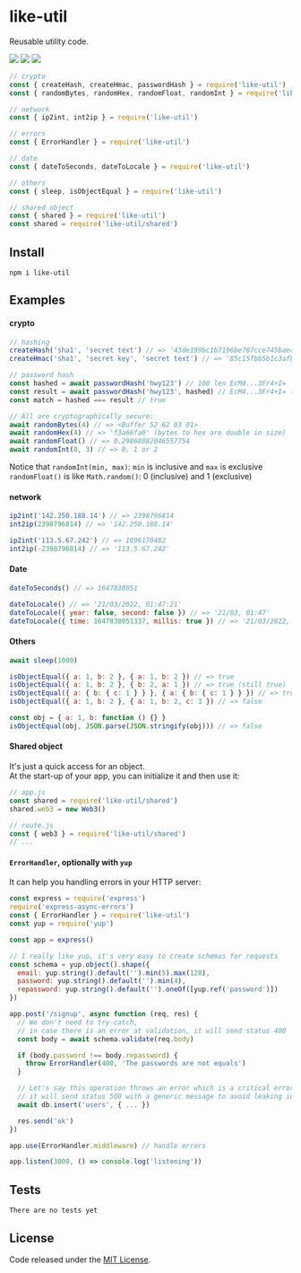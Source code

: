 # like-util

Reusable utility code.

![](https://img.shields.io/npm/v/like-util.svg) ![](https://img.shields.io/npm/dt/like-util.svg) ![](https://img.shields.io/github/license/LuKks/like-util.svg)

```javascript
// crypto
const { createHash, createHmac, passwordHash } = require('like-util')
const { randomBytes, randomHex, randomFloat, randomInt } = require('like-util')

// network
const { ip2int, int2ip } = require('like-util')

// errors
const { ErrorHandler } = require('like-util')

// date
const { dateToSeconds, dateToLocale } = require('like-util')

// others
const { sleep, isObjectEqual } = require('like-util')

// shared object
const { shared } = require('like-util')
const shared = require('like-util/shared')
```

## Install
```
npm i like-util
```

## Examples
#### crypto
```javascript
// hashing
createHash('sha1', 'secret text') // => '43de199bc1b7196be767cce745baece4dc95fbf2'
createHmac('sha1', 'secret key', 'secret text') // => '85c15fbb5b1c3afbd645f99977a260c4984086f8'

// password hash
const hashed = await passwordHash('hwy123') // 108 len EcM4...3Fr4+I=
const result = await passwordHash('hwy123', hashed) // EcM4...3Fr4+I= (same output)
const match = hashed === result // true

// All are cryptographically secure:
await randomBytes(4) // => <Buffer 52 62 03 01>
await randomHex(4) // => 'f3a66fa0' (bytes to hex are double in size)
await randomFloat() // => 0.29868882046557754
await randomInt(0, 3) // => 0, 1 or 2
```

Notice that `randomInt(min, max)`: `min` is inclusive and `max` is exclusive\
`randomFloat()` is like `Math.random()`: 0 (inclusive) and 1 (exclusive)

#### network
```javascript
ip2int('142.250.188.14') // => 2398796814
int2ip(2398796814) // => '142.250.188.14'

ip2int('113.5.67.242') // => 1896170482
int2ip(-2398796814) // => '113.5.67.242'
```

#### Date
```javascript
dateToSeconds() // => 1647838051

dateToLocale() // => '21/03/2022, 01:47:21'
dateToLocale({ year: false, second: false }) // => '21/03, 01:47'
dateToLocale({ time: 1647838051337, millis: true }) // => '21/03/2022, 01:47:31.337'
```

#### Others
```javascript
await sleep(1000)

isObjectEqual({ a: 1, b: 2 }, { a: 1, b: 2 }) // => true
isObjectEqual({ a: 1, b: 2 }, { b: 2, a: 1 }) // => true (still true)
isObjectEqual({ a: { b: { c: 1 } } }, { a: { b: { c: 1 } } }) // => true
isObjectEqual({ a: 1, b: 2 }, { a: 1, b: 2, c: 3 }) // => false

const obj = { a: 1, b: function () {} }
isObjectEqual(obj, JSON.parse(JSON.stringify(obj))) // => false
```

#### Shared object
It's just a quick access for an object.\
At the start-up of your app, you can initialize it and then use it:
```javascript
// app.js
const shared = require('like-util/shared')
shared.web3 = new Web3()

// route.js
const { web3 } = require('like-util/shared')
// ...
```

#### `ErrorHandler`, optionally with `yup`
It can help you handling errors in your HTTP server:
```javascript
const express = require('express')
require('express-async-errors')
const { ErrorHandler } = require('like-util')
const yup = require('yup')

const app = express()

// I really like yup, it's very easy to create schemas for requests
const schema = yup.object().shape({
  email: yup.string().default('').min(5).max(128),
  password: yup.string().default('').min(4),
  repassword: yup.string().default('').oneOf([yup.ref('password')])
})

app.post('/signup', async function (req, res) {
  // We don't need to try-catch,
  // in case there is an error at validation, it will send status 400
  const body = await schema.validate(req.body)

  if (body.password !== body.repassword) {
    throw ErrorHandler(400, 'The passwords are not equals')
  }

  // Let's say this operation throws an error which is a critical error,
  // it will send status 500 with a generic message to avoid leaking internal errors
  await db.insert('users', { ... })

  res.send('ok')
})

app.use(ErrorHandler.middleware) // handle errors

app.listen(3000, () => console.log('listening'))
```

## Tests
```
There are no tests yet
```

## License
Code released under the [MIT License](https://github.com/LuKks/like-util/blob/master/LICENSE).

